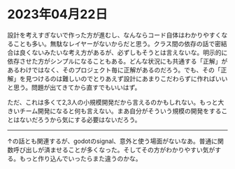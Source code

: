# 2023年04月22日

設計を考えすぎないで作った方が進むし、なんならコード自体はわかりやすくなることも多い。無駄なレイヤーがないからだと思う。クラス間の依存の話で密結合は良くないみたいな考え方があるが、必ずしもそうとは言えないな。明示的に依存させた方がシンプルになることもある。どんな状況にも共通する「正解」があるわけではなく、そのプロジェクト毎に正解があるのだろう。でも、その「正解」を見つけるのは難しいのでとりあえず設計にあまりこだわらずに作ればいいと思う。問題が出てきてから直すでもいいはず。

ただ、これは多くて2,3人の小規模開発だから言えるのかもしれない。もっと大きいチーム開発になると何も言えない。まあ自分がそういう規模の開発をすることはないだろうから気にする必要はないだろう。

---

↑の話とも関連するが、godotのsignal、意外と使う場面がないなあ。普通に関数呼び出しが済ませることが多くなった。そしてその方がわかりやすい気がする。もっと作り込んでいったらまた違うのかな。
